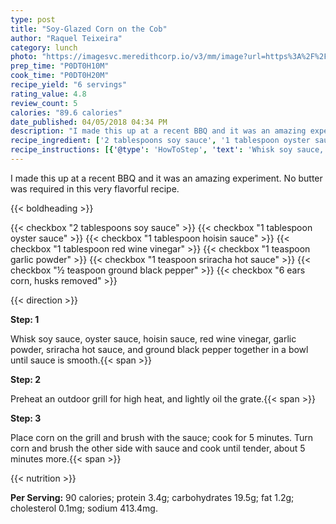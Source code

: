 ```yaml
---
type: post
title: "Soy-Glazed Corn on the Cob"
author: "Raquel Teixeira"
category: lunch
photo: "https://imagesvc.meredithcorp.io/v3/mm/image?url=https%3A%2F%2Fimages.media-allrecipes.com%2Fuserphotos%2F1225531.jpg"
prep_time: "P0DT0H10M"
cook_time: "P0DT0H20M"
recipe_yield: "6 servings"
rating_value: 4.8
review_count: 5
calories: "89.6 calories"
date_published: 04/05/2018 04:34 PM
description: "I made this up at a recent BBQ and it was an amazing experiment. No butter was required in this very flavorful recipe."
recipe_ingredient: ['2 tablespoons soy sauce', '1 tablespoon oyster sauce', '1 tablespoon hoisin sauce', '1 tablespoon red wine vinegar', '1 teaspoon garlic powder', '1 teaspoon sriracha hot sauce', '½ teaspoon ground black pepper', '6 ears corn, husks removed']
recipe_instructions: [{'@type': 'HowToStep', 'text': 'Whisk soy sauce, oyster sauce, hoisin sauce, red wine vinegar, garlic powder, sriracha hot sauce, and ground black pepper together in a bowl until sauce is smooth.\n'}, {'@type': 'HowToStep', 'text': 'Preheat an outdoor grill for high heat, and lightly oil the grate.\n'}, {'@type': 'HowToStep', 'text': 'Place corn on the grill and brush with the sauce; cook for 5 minutes. Turn corn and brush the other side with sauce and cook until tender, about 5 minutes more.\n'}]
---
```


I made this up at a recent BBQ and it was an amazing experiment. No butter was required in this very flavorful recipe. 

{{< boldheading >}}

{{< checkbox "2 tablespoons soy sauce" >}}
{{< checkbox "1 tablespoon oyster sauce" >}}
{{< checkbox "1 tablespoon hoisin sauce" >}}
{{< checkbox "1 tablespoon red wine vinegar" >}}
{{< checkbox "1 teaspoon garlic powder" >}}
{{< checkbox "1 teaspoon sriracha hot sauce" >}}
{{< checkbox "½ teaspoon ground black pepper" >}}
{{< checkbox "6 ears corn, husks removed" >}}


{{< direction >}}

**Step: 1**

Whisk soy sauce, oyster sauce, hoisin sauce, red wine vinegar, garlic powder, sriracha hot sauce, and ground black pepper together in a bowl until sauce is smooth.{{< span >}}

**Step: 2**

Preheat an outdoor grill for high heat, and lightly oil the grate.{{< span >}}

**Step: 3**

Place corn on the grill and brush with the sauce; cook for 5 minutes. Turn corn and brush the other side with sauce and cook until tender, about 5 minutes more.{{< span >}}

{{< nutrition >}}

**Per Serving:** 90 calories; protein 3.4g; carbohydrates 19.5g; fat 1.2g; cholesterol 0.1mg; sodium 413.4mg.